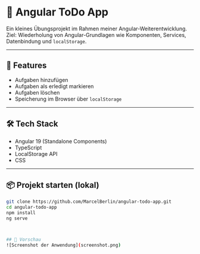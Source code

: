 # 📝 Angular ToDo App

Ein kleines Übungsprojekt im Rahmen meiner Angular-Weiterentwicklung.  
Ziel: Wiederholung von Angular-Grundlagen wie Komponenten, Services, Datenbindung und `localStorage`.

---

## 🚀 Features
- Aufgaben hinzufügen
- Aufgaben als erledigt markieren
- Aufgaben löschen
- Speicherung im Browser über `localStorage`

---

## 🛠️ Tech Stack
- Angular 19 (Standalone Components)
- TypeScript
- LocalStorage API
- CSS

---

## 📦 Projekt starten (lokal)

```bash
git clone https://github.com/MarcelBerlin/angular-todo-app.git
cd angular-todo-app
npm install
ng serve



## 📸 Vorschau 
![Screenshot der Anwendung](screenshot.png)